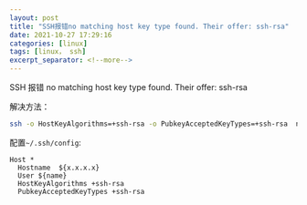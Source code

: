 ```yaml
---
layout: post
title: "SSH报错no matching host key type found. Their offer: ssh-rsa"
date: 2021-10-27 17:29:16
categories: [linux]
tags: [linux， ssh]
excerpt_separator: <!--more-->
---
```


SSH 报错 no matching host key type found. Their offer: ssh-rsa

<!--more-->

解决方法：

```bash
ssh -o HostKeyAlgorithms=+ssh-rsa -o PubkeyAcceptedKeyTypes=+ssh-rsa  name@host -p 22
```

配置`~/.ssh/config`:

```config
Host *
  Hostname 	${x.x.x.x}
  User ${name}
  HostKeyAlgorithms +ssh-rsa
  PubkeyAcceptedKeyTypes +ssh-rsa
```
